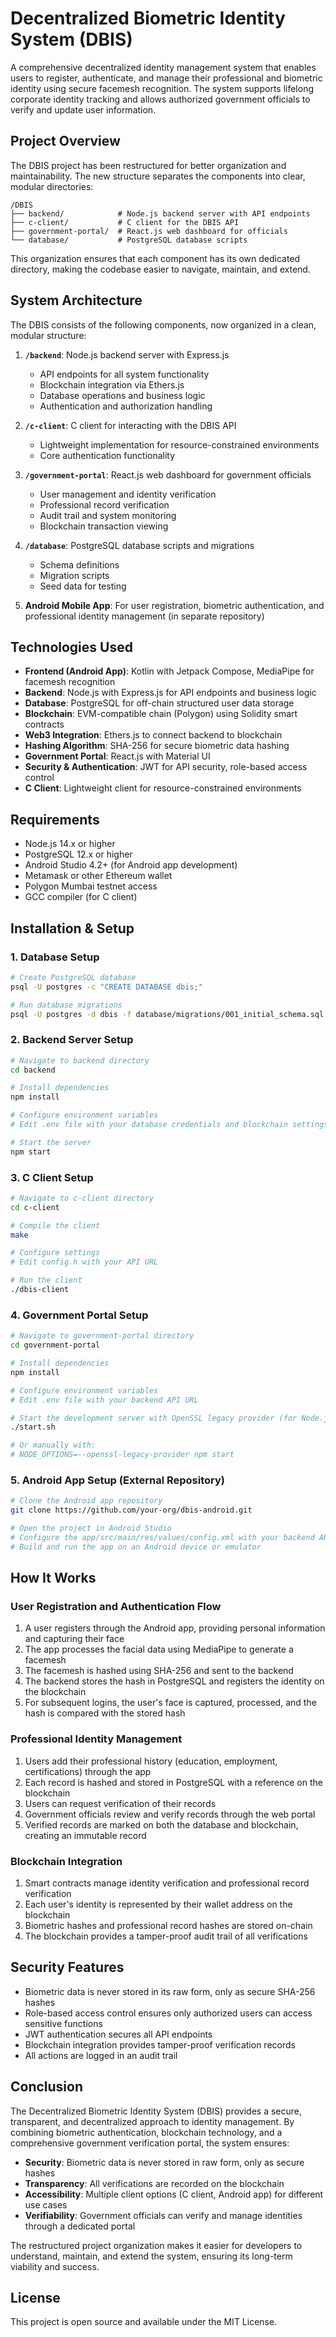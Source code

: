 # Decentralized Biometric Identity System (DBIS)

A comprehensive decentralized identity management system that enables users to register, authenticate, and manage their professional and biometric identity using secure facemesh recognition. The system supports lifelong corporate identity tracking and allows authorized government officials to verify and update user information.

## Project Overview

The DBIS project has been restructured for better organization and maintainability. The new structure separates the components into clear, modular directories:

```
/DBIS
├── backend/            # Node.js backend server with API endpoints
├── c-client/           # C client for the DBIS API
├── government-portal/  # React.js web dashboard for officials
└── database/           # PostgreSQL database scripts
```

This organization ensures that each component has its own dedicated directory, making the codebase easier to navigate, maintain, and extend.

## System Architecture

The DBIS consists of the following components, now organized in a clean, modular structure:

1. **`/backend`**: Node.js backend server with Express.js
   - API endpoints for all system functionality
   - Blockchain integration via Ethers.js
   - Database operations and business logic
   - Authentication and authorization handling

2. **`/c-client`**: C client for interacting with the DBIS API
   - Lightweight implementation for resource-constrained environments
   - Core authentication functionality

3. **`/government-portal`**: React.js web dashboard for government officials
   - User management and identity verification
   - Professional record verification
   - Audit trail and system monitoring
   - Blockchain transaction viewing

4. **`/database`**: PostgreSQL database scripts and migrations
   - Schema definitions
   - Migration scripts
   - Seed data for testing

5. **Android Mobile App**: For user registration, biometric authentication, and professional identity management (in separate repository)

## Technologies Used

- **Frontend (Android App)**: Kotlin with Jetpack Compose, MediaPipe for facemesh recognition
- **Backend**: Node.js with Express.js for API endpoints and business logic
- **Database**: PostgreSQL for off-chain structured user data storage
- **Blockchain**: EVM-compatible chain (Polygon) using Solidity smart contracts
- **Web3 Integration**: Ethers.js to connect backend to blockchain
- **Hashing Algorithm**: SHA-256 for secure biometric data hashing
- **Government Portal**: React.js with Material UI
- **Security & Authentication**: JWT for API security, role-based access control
- **C Client**: Lightweight client for resource-constrained environments

## Requirements

- Node.js 14.x or higher
- PostgreSQL 12.x or higher
- Android Studio 4.2+ (for Android app development)
- Metamask or other Ethereum wallet
- Polygon Mumbai testnet access
- GCC compiler (for C client)

## Installation & Setup

### 1. Database Setup

```bash
# Create PostgreSQL database
psql -U postgres -c "CREATE DATABASE dbis;"

# Run database migrations
psql -U postgres -d dbis -f database/migrations/001_initial_schema.sql
```

### 2. Backend Server Setup

```bash
# Navigate to backend directory
cd backend

# Install dependencies
npm install

# Configure environment variables
# Edit .env file with your database credentials and blockchain settings

# Start the server
npm start
```

### 3. C Client Setup

```bash
# Navigate to c-client directory
cd c-client

# Compile the client
make

# Configure settings
# Edit config.h with your API URL

# Run the client
./dbis-client
```

### 4. Government Portal Setup

```bash
# Navigate to government-portal directory
cd government-portal

# Install dependencies
npm install

# Configure environment variables
# Edit .env file with your backend API URL

# Start the development server with OpenSSL legacy provider (for Node.js v23+)
./start.sh

# Or manually with:
# NODE_OPTIONS=--openssl-legacy-provider npm start
```

### 5. Android App Setup (External Repository)

```bash
# Clone the Android app repository
git clone https://github.com/your-org/dbis-android.git

# Open the project in Android Studio
# Configure the app/src/main/res/values/config.xml with your backend API URL
# Build and run the app on an Android device or emulator
```

## How It Works

### User Registration and Authentication Flow

1. A user registers through the Android app, providing personal information and capturing their face
2. The app processes the facial data using MediaPipe to generate a facemesh
3. The facemesh is hashed using SHA-256 and sent to the backend
4. The backend stores the hash in PostgreSQL and registers the identity on the blockchain
5. For subsequent logins, the user's face is captured, processed, and the hash is compared with the stored hash

### Professional Identity Management

1. Users add their professional history (education, employment, certifications) through the app
2. Each record is hashed and stored in PostgreSQL with a reference on the blockchain
3. Users can request verification of their records
4. Government officials review and verify records through the web portal
5. Verified records are marked on both the database and blockchain, creating an immutable record

### Blockchain Integration

1. Smart contracts manage identity verification and professional record verification
2. Each user's identity is represented by their wallet address on the blockchain
3. Biometric hashes and professional record hashes are stored on-chain
4. The blockchain provides a tamper-proof audit trail of all verifications

## Security Features

- Biometric data is never stored in its raw form, only as secure SHA-256 hashes
- Role-based access control ensures only authorized users can access sensitive functions
- JWT authentication secures all API endpoints
- Blockchain integration provides tamper-proof verification records
- All actions are logged in an audit trail

## Conclusion

The Decentralized Biometric Identity System (DBIS) provides a secure, transparent, and decentralized approach to identity management. By combining biometric authentication, blockchain technology, and a comprehensive government verification portal, the system ensures:

- **Security**: Biometric data is never stored in raw form, only as secure hashes
- **Transparency**: All verifications are recorded on the blockchain
- **Accessibility**: Multiple client options (C client, Android app) for different use cases
- **Verifiability**: Government officials can verify and manage identities through a dedicated portal

The restructured project organization makes it easier for developers to understand, maintain, and extend the system, ensuring its long-term viability and success.

## License

This project is open source and available under the MIT License.